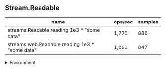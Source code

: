## Stream.Readable

|name|ops/sec|samples|
|-|-|-|
|streams.Readable reading 1e3 * "some data"|1,770|886|
|streams.web.Readable reading 1e3 * "some data"|1,691|847|


<details>
<summary>Environment</summary>

* __Machine:__ linux x64 | 4 vCPUs | 7.6GB Mem
* __Run:__ Thu Sep 04 2025 19:23:31 GMT+0000 (Coordinated Universal Time)
* __Node:__ `v23.0.0`
</details>

<!--
{"environment":{"platform":"linux","arch":"x64","cpus":4,"totalMemory":7.597843170166016},"benchmarks":[{"name":"streams.Readable reading 1e3 * \"some data\"","samples":886,"opsSec":1770.5040763188613},{"name":"streams.web.Readable reading 1e3 * \"some data\"","samples":847,"opsSec":1691.837936011729}]}-->
